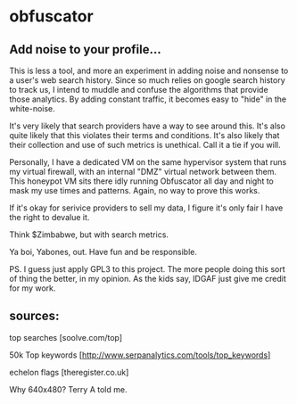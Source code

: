 # obfuscator
## Add noise to your profile... 
This is less a tool, and more an experiment in adding noise and nonsense to a user's web search history. Since so much relies on google search history to track us, I intend to muddle and confuse the algorithms that provide those analytics. By adding constant traffic, it becomes easy to "hide" in the white-noise. 

It's very likely that search providers have a way to see around this. It's also quite likely that this violates their terms and conditions. It's also likely that their collection and use of such metrics is unethical. Call it a tie if you will. 

Personally, I have a dedicated VM on the same hypervisor system that runs my virtual firewall, with an internal "DMZ" virtual network between them. This honeypot VM sits there idly running Obfuscator all day and night to mask my use times and patterns. Again, no way to prove this works. 

If it's okay for serivice providers to sell my data, I figure it's only fair I have the right to devalue it. 

Think $Zimbabwe, but with search metrics. 

Ya boi, Yabones, out. Have fun and be responsible. 

PS. I guess just apply GPL3 to this project. The more people doing this sort of thing the better, in my opinion. As the kids say, IDGAF just give me credit for my work. 

## sources: 

top searches [soolve.com/top]

50k Top keywords [http://www.serpanalytics.com/tools/top_keywords]

echelon flags [theregister.co.uk]


Why 640x480? Terry A told me. 
